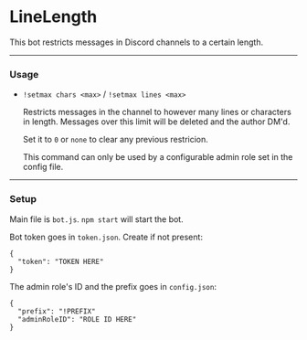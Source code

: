 # LineLength

This bot restricts messages in Discord channels to a certain length.

------------

### Usage
- `!setmax chars <max>` / `!setmax lines <max>` 

	Restricts messages in the channel to however many lines or characters in length. Messages over this limit will be deleted and the author DM'd.
	
	Set it to `0` or `none` to clear any previous restricion.
	
	This command can only be used by a configurable admin role set in the config file.

------------

### Setup

Main file is `bot.js`.  `npm start` will start the bot.

Bot token goes in `token.json`. Create if not present:
```
{
  "token": "TOKEN HERE"
}
```

The admin role's ID and the prefix goes in `config.json`: 
```
{
  "prefix": "!PREFIX"
  "adminRoleID": "ROLE ID HERE"
}
```
